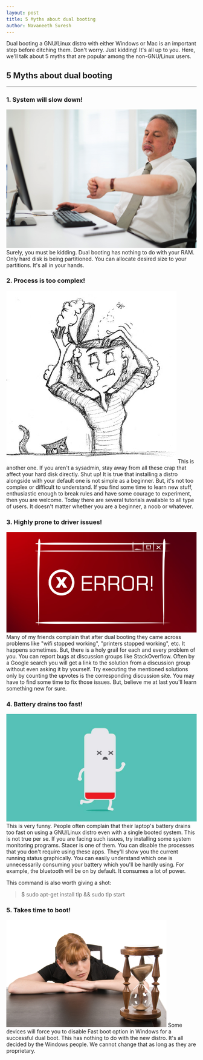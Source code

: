 ```yaml
---
layout: post
title: 5 Myths about dual booting
author: Navaneeth Suresh
---
```


Dual booting a GNU/Linux distro with either Windows or Mac is an important step before ditching them. Don't worry. Just kidding! It's all up to you. Here, we'll talk about 5 myths that are popular among the non-GNU/Linux users.

## 5 Myths about dual booting
---
### 1. System will slow down!
![Slow computer](https://raw.githubusercontent.com/themousepotato/themousepotato.github.io/master/images/slow-computer.png)
Surely, you must be kidding. Dual booting has nothing to do with your RAM. Only hard disk is being partitioned. You can allocate desired size to your partitions. It's all in your hands.

### 2. Process is too complex!
![Too complex process](https://raw.githubusercontent.com/themousepotato/themousepotato.github.io/master/images/complex.jpg)
This is another one. If you aren't a sysadmin, stay away from all these crap that affect your hard disk directly. Shut up! It is true that installing a distro alongside with your default one is not simple as a beginner. But, it's not too complex or difficult to understand. If you find some time to learn new stuff, enthusiastic enough to break rules and have some courage to experiment, then you are welcome. Today there are several tutorials available to all type of users. It doesn't matter whether you are a beginner, a noob or whatever.

### 3. Highly prone to driver issues!
![Error](https://raw.githubusercontent.com/themousepotato/themousepotato.github.io/master/images/error.png)
Many of my friends complain that after dual booting they came across problems like "wifi stopped working", "printers stopped working", etc. It happens sometimes. But, there is a holy grail for each and every problem of you. You can report bugs at discussion groups like StackOverflow. Often by a Google search you will get a link to the solution from a discussion group without even asking it by yourself. Try executing the mentioned solutions only by counting the upvotes is the corresponding discussion site. You may have to find some time to fix those issues. But, believe me at last you'll learn something new for sure.

### 4. Battery drains too fast!
![Battery drain comic](https://raw.githubusercontent.com/themousepotato/themousepotato.github.io/master/images/battery-drain.jpg)
This is very funny. People often complain that their laptop's battery drains too fast on using a GNU/Linux distro even with a single booted system. This is not true per se. If you are facing such issues, try installing some system monitoring programs. Stacer is one of them. You can disable the processes that you don't require using these apps. They'll show you the current running status graphically. You can easily understand which one is unnecessarily consuming your battery which you'll be hardly using. For example, the bluetooth will be on by default. It consumes a lot of power.

This command is also worth giving a shot:
> $ sudo apt-get install tlp && sudo tlp start

### 5. Takes time to boot!
![Too time taking process](https://raw.githubusercontent.com/themousepotato/themousepotato.github.io/master/images/long-time.jpg)
Some devices will force you to disable Fast boot option in Windows for a successful dual boot. This has nothing to do with the new distro. It's all decided by the Windows people. We cannot change that as long as they are proprietary.


